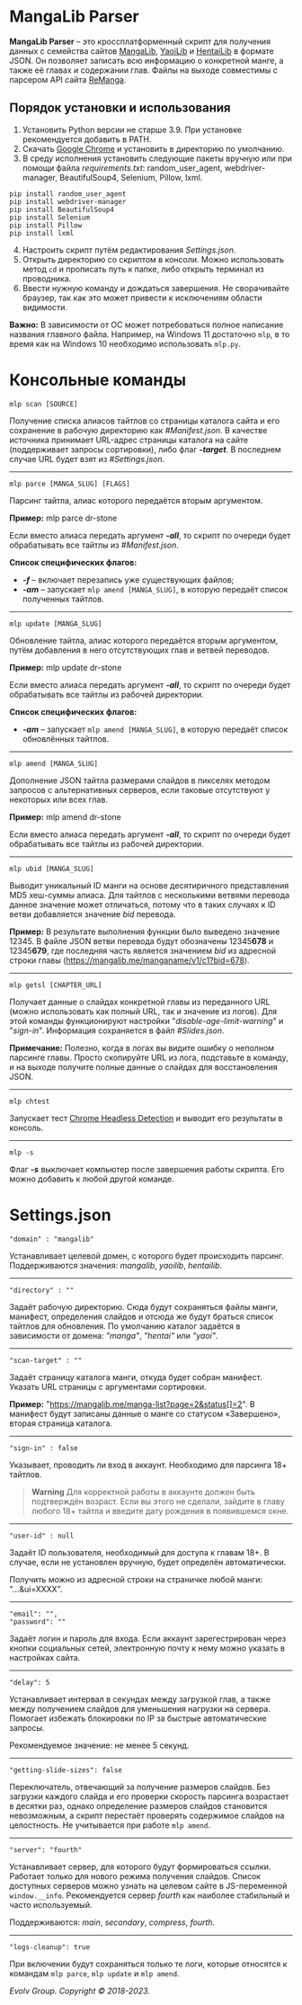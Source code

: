 # MangaLib Parser
**MangaLib Parser** – это кроссплатформенный скрипт для получения данных с семейства сайтов [MangaLib](https://mangalib.me/), [YaoiLib](https://yaoilib.me/) и [HentaiLib](https://hentailib.me/) в формате JSON. Он позволяет записать всю информацию о конкретной манге, а также её главах и содержании глав. Файлы на выходе совместимы с парсером API сайта [ReManga](https://remanga.org/).
## Порядок установки и использования
1. Установить Python версии не старше 3.9. При установке рекомендуется добавить в PATH.
2. Скачать [Google Chrome](https://www.google.by/intl/ru/chrome/) и установить в директорию по умолчанию.
3. В среду исполнения установить следующие пакеты вручную или при помощи файла _requirements.txt_: random_user_agent, webdriver-manager, BeautifulSoup4, Selenium, Pillow, lxml.
```
pip install random_user_agent
pip install webdriver-manager
pip install BeautifulSoup4
pip install Selenium
pip install Pillow
pip install lxml
```
4. Настроить скрипт путём редактирования *Settings.json*.
5. Открыть директорию со скриптом в консоли. Можно использовать метод `cd` и прописать путь к папке, либо открыть терминал из проводника.
6. Ввести нужную команду и дождаться завершения. Не сворачивайте браузер, так как это может привести к исключениям области видимости.

**Важно:** В зависимости от ОС может потребоваться полное написание названия главного файла. Например, на Windows 11 достаточно `mlp`, в то время как на Windows 10 необходимо использовать `mlp.py`.
# Консольные команды
```
mlp scan [SOURCE]
```
Получение списка алиасов тайтлов со страницы каталога сайта и его сохранение в рабочую директорию как _#Manifest.json_. В качестве источника принимает URL-адрес страницы каталога на сайте (поддерживает запросы сортировки), либо флаг _**-target**_. В последнем случае URL будет взят из _#Settings.json_.
____
```
mlp parce [MANGA_SLUG] [FLAGS]
```
Парсинг тайтла, алиас которого передаётся вторым аргументом.

**Пример:** mlp parce dr-stone

Если вместо алиаса передать аргумент _**-all**_, то скрипт по очереди будет обрабатывать все тайтлы из *#Manifest.json*. 

**Список специфических флагов:**
* _**-f**_ – включает перезапись уже существующих файлов;
* _**-am**_ – запускает `mlp amend [MANGA_SLUG]`, в которую передаёт список полученных тайтлов.
____
```
mlp update [MANGA_SLUG]
```
Обновление тайтла, алиас которого передаётся вторым аргументом, путём добавления в него отсутствующих глав и ветвей переводов.

**Пример:** mlp update dr-stone

Если вместо алиаса передать аргумент _**-all**_, то скрипт по очереди будет обрабатывать все тайтлы из рабочей директории.

**Список специфических флагов:**
* _**-am**_ – запускает `mlp amend [MANGA_SLUG]`, в которую передаёт список обновлённых тайтлов.
____
```
mlp amend [MANGA_SLUG]
```
Дополнение JSON тайтла размерами слайдов в пикселях методом запросов с альтернативных серверов, если таковые отсутствуют у некоторых или всех глав.

**Пример:** mlp amend dr-stone

Если вместо алиаса передать аргумент _**-all**_, то скрипт по очереди будет обрабатывать все тайтлы из рабочей директории.
____
```
mlp ubid [MANGA_SLUG]
```
Выводит уникальный ID манги на основе десятиричного представления MD5 хеш-суммы алиаса. Для тайтлов с несколькими ветвями перевода данное значение может отличаться, потому что в таких случаях к ID ветви добавляется значение _bid_ перевода.

**Пример:** В результате выполнения функции было выведено значение 12345. В файле JSON ветви перевода будут обозначены 12345**678** и 12345**679**, где последняя часть является значением _bid_ из адресной строки главы (https://mangalib.me/manganame/v1/c1?bid=678).
____
```
mlp getsl [CHAPTER_URL]
```
Получает данные о слайдах конкретной главы из переданного URL (можно использовать как полный URL, так и значение из логов). Для этой команды функционируют настройки "_disable-age-limit-warning_" и "_sign-in_". Информация сохраняется в файл _#Slides.json_.

**Примечание:** Полезно, когда в логах вы видите ошибку о неполном парсинге главы. Просто скопируйте URL из лога, подставьте в команду, и на выходе получите полные данные о слайдах для восстановления JSON.
____
```
mlp chtest
```
Запускает тест [Chrome Headless Detection](https://intoli.com/blog/not-possible-to-block-chrome-headless/chrome-headless-test.html) и выводит его результаты в консоль.
____
```
mlp -s
```
Флаг _**-s**_ выключает компьютер после завершения работы скрипта. Его можно добавить к любой другой команде.

# Settings.json
```
"domain" : "mangalib"
```
Устанавливает целевой домен, с которого будет происходить парсинг. Поддерживаются значения: _mangalib_, _yaoilib_, _hentailib_.
____
```
"directory" : ""
```
Задаёт рабочую директорию. Сюда будут сохраняться файлы манги, манифест, определения слайдов и отсюда же будут браться список тайтлов для обновления. По умолчанию каталог задаётся в зависимости от домена: _"manga"_, _"hentai"_ или _"yaoi"_.
____
```
"scan-target" : ""
```
Задаёт страницу каталога манги, откуда будет собран манифест. Указать URL страницы с аргументами сортировки. 

**Пример:** "https://mangalib.me/manga-list?page=2&status[]=2". В манифест будут записаны данные о манге со статусом «Завершено», вторая страница каталога.
____
```
"sign-in" : false
```
Указывает, проводить ли вход в аккаунт. Необходимо для парсинга 18+ тайтлов.
> **Warning**
> Для корректной работы в аккаунте должен быть подтверждён возраст. Если вы этого не сделали, зайдите в главу любого 18+ тайтла и введите дату рождения в появившемся окне.
____
```
"user-id" : null
```
Задаёт ID пользователя, необходимый для доступа к главам 18+. В случае, если не установлен вручную, будет определён автоматически.

Получить можно из адресной строки на страничке любой манги: "...&ui=XXXX".
____
```
"email": "",
"password": ""
```
Задаёт логин и пароль для входа. Если аккаунт зарегестрирован через кнопки социальных сетей, электронную почту к нему можно указать в настройках сайта.
____
```
"delay": 5
```
Устанавливает интервал в секундах между загрузкой глав, а также между получением слайдов для уменьшения нагрузки на сервера. Помогает избежать блокировки по IP за быстрые автоматические запросы. 

Рекомендуемое значение: не менее 5 секунд.
____
```
"getting-slide-sizes": false
```
Переключатель, отвечающий за получение размеров слайдов. Без загрузки каждого слайда и его проверки скорость парсинга возрастает в десятки раз, однако определение размеров слайдов становится невозможным, а скрипт перестаёт проверять содержимое слайдов на целостность. Не учитывается при работе `mlp amend`.
____
```
"server": "fourth"
```
Устанавливает сервер, для которого будут формироваться ссылки. Работает только для нового режима получения слайдов. Список доступных серверов можно узнать на целевом сайте в JS-переменной `window.__info`. Рекомендуется сервер _fourth_ как наиболее стабильный и часто используемый.

Поддерживаются: _main_, _secondary_, _compress_, _fourth_.
____
```
"logs-cleanup": true
```
При включении будут сохраняться только те логи, которые относятся к командам `mlp parce`, `mlp update` и `mlp amend`.

*Evolv Group. Copyright © 2018-2023.*
